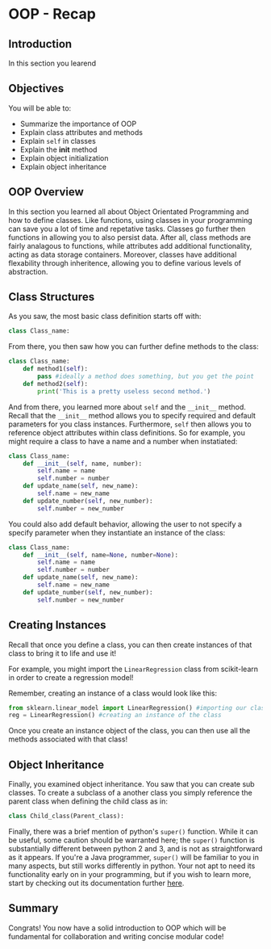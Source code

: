 
# OOP - Recap

## Introduction

In this section you learend

## Objectives

You will be able to:
* Summarize the importance of OOP
* Explain class attributes and methods
* Explain `self` in classes
* Explain the __init__ method
* Explain object initialization
* Explain object inheritance

## OOP Overview

In this section you learned all about Object Orientated Programming and how to define classes. Like functions, using classes in your programming can save you a lot of time and repetative tasks. Classes go further then functions in allowing you to also persist data. After all, class methods are fairly analagous to functions, while attributes add additional functionality, acting as data storage containers. Moreover, classes have additional flexability through inheritence, allowing you to define various levels of abstraction.

## Class Structures

As you saw, the most basic class definition starts off with:  
```python
class Class_name:
```

From there, you then saw how you can further define methods to the class:  

```python
class Class_name:
    def method1(self):
        pass #ideally a method does something, but you get the point
    def method2(self):
        print('This is a pretty useless second method.')
```

And from there, you learned more about `self` and the `__init__` method. Recall that the `__init__` method allows you to specify required and default parameters for you class instances. Furthermore, `self` then allows you to reference object attributes within class definitions. So for example, you might require a class to have a name and a number when instatiated:  

```python
class Class_name:
    def __init__(self, name, number):
        self.name = name
        self.number = number
    def update_name(self, new_name):
        self.name = new_name
    def update_number(self, new_number):
        self.number = new_number
```

You could also add default behavior, allowing the user to not specify a specify parameter when they instantiate an instance of the class:  



```python
class Class_name:
    def __init__(self, name=None, number=None):
        self.name = name
        self.number = number
    def update_name(self, new_name):
        self.name = new_name
    def update_number(self, new_number):
        self.number = new_number
```

## Creating Instances

Recall that once you define a class, you can then create instances of that class to bring it to life and use it!

For example, you might import the `LinearRegression` class from scikit-learn in order to create a regression model!

Remember, creating an instance of a class would look like this:

```python
from sklearn.linear_model import LinearRegression() #importing our class definition
reg = LinearRegression() #creating an instance of the class
```

Once you create an instance object of the class, you can then use all the methods associated with that class!

## Object Inheritance

Finally, you examined object inheritance. You saw that you can create sub classes. To create a subclass of a another class you simply reference the parent class when defining the child class as in:  

```python
class Child_class(Parent_class):
```

Finally, there was a brief mention of python's `super()` function. While it can be useful, some caution should be warranted here; the `super()` function is substantially different between python 2 and 3, and is not as straightforward as it appears. If you're a Java programmer, `super()` will be familiar to you in many aspects, but still works differently in python. Your not apt to need its functionality early on in your programming, but if you wish to learn more, start by checking out its documentation further [here](https://docs.python.org/3/library/functions.html#super).

## Summary

Congrats! You now have a solid introduction to OOP which will be fundamental for collaboration and writing concise modular code!
